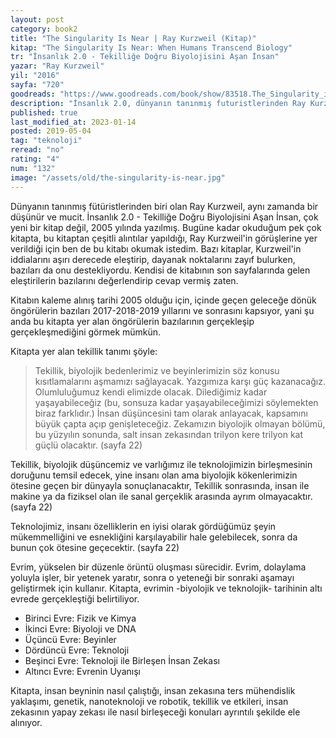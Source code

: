 ```yaml
---
layout: post
category: book2
title: "The Singularity Is Near | Ray Kurzweil (Kitap)"
kitap: "The Singularity Is Near: When Humans Transcend Biology"
tr: "İnsanlık 2.0 - Tekilliğe Doğru Biyolojisini Aşan İnsan"
yazar: "Ray Kurzweil"
yil: "2016"
sayfa: "720"
goodreads: "https://www.goodreads.com/book/show/83518.The_Singularity_is_Near"
description: "İnsanlık 2.0, dünyanın tanınmış futuristlerinden Ray Kurzweil'in tekillik üzerine kaleme aldığı kitabı."
published: true
last_modified_at: 2023-01-14
posted: 2019-05-04
tag: "teknoloji"
reread: "no"
rating: "4"
num: "132"
image: "/assets/old/the-singularity-is-near.jpg"
---
```


Dünyanın tanınmış fütüristlerinden biri olan Ray Kurzweil, aynı zamanda bir düşünür ve mucit. İnsanlık 2.0 - Tekilliğe Doğru Biyolojisini Aşan İnsan, çok yeni bir kitap değil, 2005 yılında yazılmış. Bugüne kadar okuduğum pek çok kitapta, bu kitaptan çeşitli alıntılar yapıldığı, Ray Kurzweil'in görüşlerine yer verildiği için ben de bu kitabı okumak istedim. Bazı kitaplar, Kurzweil'in iddialarını aşırı derecede eleştirip, dayanak noktalarını zayıf bulurken, bazıları da onu destekliyordu. Kendisi de kitabının son sayfalarında gelen eleştirilerin bazılarını değerlendirip cevap vermiş zaten.

Kitabın kaleme alınış tarihi 2005 olduğu için, içinde geçen geleceğe dönük öngörülerin bazıları 2017-2018-2019 yıllarını ve sonrasını kapsıyor, yani şu anda bu kitapta yer alan öngörülerin bazılarının gerçekleşip gerçekleşmediğini görmek mümkün.

Kitapta yer alan tekillik tanımı şöyle:

> Tekillik, biyolojik bedenlerimiz ve beyinlerimizin söz konusu kısıtlamalarını aşmamızı sağlayacak. Yazgımıza karşı güç kazanacağız. Olumluluğumuz kendi elimizde olacak. Dilediğimiz kadar yaşayabileceğiz (bu, sonsuza kadar yaşayabileceğimizi söylemekten biraz farklıdır.) İnsan düşüncesini tam olarak anlayacak, kapsamını büyük çapta açıp genişleteceğiz. Zekamızın biyolojik olmayan bölümü, bu yüzyılın sonunda, salt insan zekasından trilyon kere trilyon kat güçlü olacaktır. (sayfa 22)

Tekillik, biyolojik düşüncemiz ve varlığımız ile teknolojimizin birleşmesinin doruğunu temsil edecek, yine insanı olan ama biyolojik kökenlerimizin ötesine geçen bir dünyayla sonuçlanacaktır, Tekillik sonrasında, insan ile makine ya da fiziksel olan ile sanal gerçeklik arasında ayrım olmayacaktır. (sayfa 22)

Teknolojimiz, insanı özelliklerin en iyisi olarak gördüğümüz şeyin mükemmelliğini ve esnekliğini karşılayabilir hale gelebilecek, sonra da bunun çok ötesine geçecektir. (sayfa 22)

Evrim, yükselen bir düzenle örüntü oluşması sürecidir. Evrim, dolaylama yoluyla işler, bir yetenek yaratır, sonra o yeteneği bir sonraki aşamayı geliştirmek için kullanır. Kitapta, evrimin -biyolojik ve teknolojik- tarihinin altı evrede gerçekleştiği belirtiliyor.

- Birinci Evre: Fizik ve Kimya
- İkinci Evre: Biyoloji ve DNA
- Üçüncü Evre: Beyinler
- Dördüncü Evre: Teknoloji
- Beşinci Evre: Teknoloji ile Birleşen İnsan Zekası
- Altıncı Evre: Evrenin Uyanışı

Kitapta, insan beyninin nasıl çalıştığı, insan zekasına ters mühendislik yaklaşımı, genetik, nanoteknoloji ve robotik, tekillik ve etkileri, insan zekasının yapay zekası ile nasıl birleşeceği konuları ayrıntılı şekilde ele alınıyor.
